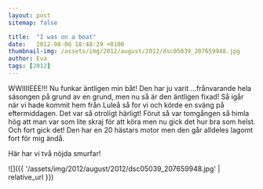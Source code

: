 ```yaml
---
layout: post
sitemap: false

title:  "I was on a boat"
date:   2012-08-06 18:48:29 +0100
thumbnail-img: /assets/img/2012/august/2012/dsc05039_207659948.jpg
author: Eva
tags: [2012]
---
```


WWIIIIEEE!!! Nu funkar äntligen min båt! Den har ju varit ...frånvarande hela säsongen på grund av en grund, men nu så är den äntligen fixad! Så igår när vi hade kommit hem från Luleå så for vi och körde en sväng på eftermiddagen. Det var så otroligt härligt! Förut så var tomgången så himla hög att man var som lite skraj för att köra men nu gick det hur bra som helst. Och fort gick det! Den har en 20 hästars motor men den går alldeles lagomt fort för mig ändå. 

Här har vi två nöjda smurfar!

![]({{ '/assets/img/2012/august/2012/dsc05039_207659948.jpg'  | relative_url }})

